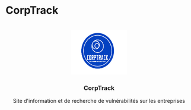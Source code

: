 # CorpTrack

<!-- PROJECT LOGO -->
<br />
<div align="center">
  <a href="https://github.com/nico-vrn/CorpTrack">
    <img src="images/logo_corptrack.png" alt="Logo" width="150" height="120">
  </a>

  <h3 align="center">CorpTrack</h3>

  <p align="center">
    Site d'information et de recherche de vulnérabilités sur les entreprises
    <br />
   </p>
</div>